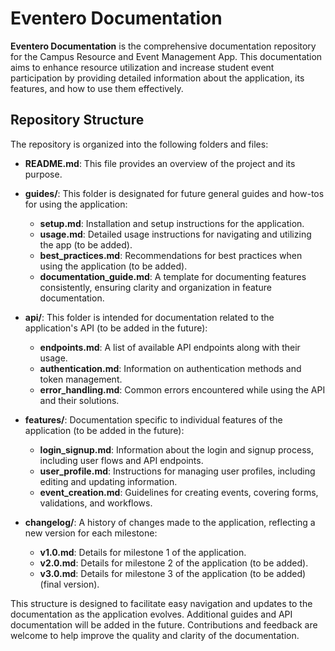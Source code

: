 # Eventero Documentation

**Eventero Documentation** is the comprehensive documentation repository for the Campus Resource and Event Management App. This documentation aims to enhance resource utilization and increase student event participation by providing detailed information about the application, its features, and how to use them effectively.

## Repository Structure

The repository is organized into the following folders and files:

- **README.md**: This file provides an overview of the project and its purpose.

- **guides/**: This folder is designated for future general guides and how-tos for using the application:
  - **setup.md**: Installation and setup instructions for the application.
  - **usage.md**: Detailed usage instructions for navigating and utilizing the app (to be added).
  - **best_practices.md**: Recommendations for best practices when using the application (to be added).
  - **documentation_guide.md**: A template for documenting features consistently, ensuring clarity and organization in feature documentation.

- **api/**: This folder is intended for documentation related to the application's API (to be added in the future):
  - **endpoints.md**: A list of available API endpoints along with their usage.
  - **authentication.md**: Information on authentication methods and token management.
  - **error_handling.md**: Common errors encountered while using the API and their solutions.

- **features/**: Documentation specific to individual features of the application (to be added in the future):
  - **login_signup.md**: Information about the login and signup process, including user flows and API endpoints.
  - **user_profile.md**: Instructions for managing user profiles, including editing and updating information.
  - **event_creation.md**: Guidelines for creating events, covering forms, validations, and workflows.

- **changelog/**: A history of changes made to the application, reflecting a new version for each milestone:
  - **v1.0.md**: Details for milestone 1 of the application. 
  - **v2.0.md**: Details for milestone 2 of the application (to be added).
  - **v3.0.md**: Details for milestone 3 of the application (to be added) (final version).

This structure is designed to facilitate easy navigation and updates to the documentation as the application evolves. Additional guides and API documentation will be added in the future. Contributions and feedback are welcome to help improve the quality and clarity of the documentation.

